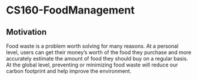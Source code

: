 # CS160-FoodManagement

## Motivation
Food waste is a problem worth solving for many reasons. At a personal level, users can get their money’s worth of the food they purchase and more accurately estimate the amount of food they should buy on a regular basis. At the global level, preventing or minimizing food waste will reduce our carbon footprint and help improve the environment.

